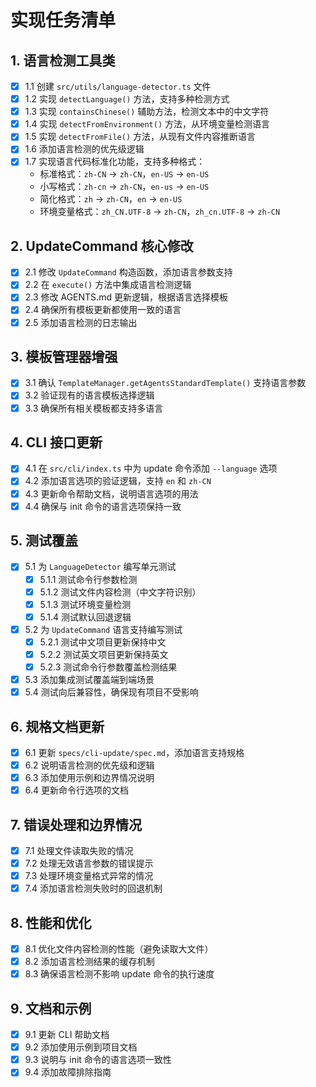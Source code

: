 # 实现任务清单

## 1. 语言检测工具类
- [x] 1.1 创建 `src/utils/language-detector.ts` 文件
- [x] 1.2 实现 `detectLanguage()` 方法，支持多种检测方式
- [x] 1.3 实现 `containsChinese()` 辅助方法，检测文本中的中文字符
- [x] 1.4 实现 `detectFromEnvironment()` 方法，从环境变量检测语言
- [x] 1.5 实现 `detectFromFile()` 方法，从现有文件内容推断语言
- [x] 1.6 添加语言检测的优先级逻辑
- [x] 1.7 实现语言代码标准化功能，支持多种格式：
  - 标准格式：`zh-CN` → `zh-CN`，`en-US` → `en-US`
  - 小写格式：`zh-cn` → `zh-CN`，`en-us` → `en-US`
  - 简化格式：`zh` → `zh-CN`，`en` → `en-US`
  - 环境变量格式：`zh_CN.UTF-8` → `zh-CN`，`zh_cn.UTF-8` → `zh-CN`

## 2. UpdateCommand 核心修改
- [x] 2.1 修改 `UpdateCommand` 构造函数，添加语言参数支持
- [x] 2.2 在 `execute()` 方法中集成语言检测逻辑
- [x] 2.3 修改 AGENTS.md 更新逻辑，根据语言选择模板
- [x] 2.4 确保所有模板更新都使用一致的语言
- [x] 2.5 添加语言检测的日志输出

## 3. 模板管理器增强
- [x] 3.1 确认 `TemplateManager.getAgentsStandardTemplate()` 支持语言参数
- [x] 3.2 验证现有的语言模板选择逻辑
- [x] 3.3 确保所有相关模板都支持多语言

## 4. CLI 接口更新
- [x] 4.1 在 `src/cli/index.ts` 中为 update 命令添加 `--language` 选项
- [x] 4.2 添加语言选项的验证逻辑，支持 `en` 和 `zh-CN`
- [x] 4.3 更新命令帮助文档，说明语言选项的用法
- [x] 4.4 确保与 init 命令的语言选项保持一致

## 5. 测试覆盖
- [x] 5.1 为 `LanguageDetector` 编写单元测试
  - [x] 5.1.1 测试命令行参数检测
  - [x] 5.1.2 测试文件内容检测（中文字符识别）
  - [x] 5.1.3 测试环境变量检测
  - [x] 5.1.4 测试默认回退逻辑
- [x] 5.2 为 `UpdateCommand` 语言支持编写测试
  - [x] 5.2.1 测试中文项目更新保持中文
  - [x] 5.2.2 测试英文项目更新保持英文
  - [x] 5.2.3 测试命令行参数覆盖检测结果
- [x] 5.3 添加集成测试覆盖端到端场景
- [x] 5.4 测试向后兼容性，确保现有项目不受影响

## 6. 规格文档更新
- [x] 6.1 更新 `specs/cli-update/spec.md`，添加语言支持规格
- [x] 6.2 说明语言检测的优先级和逻辑
- [x] 6.3 添加使用示例和边界情况说明
- [x] 6.4 更新命令行选项的文档

## 7. 错误处理和边界情况
- [x] 7.1 处理文件读取失败的情况
- [x] 7.2 处理无效语言参数的错误提示
- [x] 7.3 处理环境变量格式异常的情况
- [x] 7.4 添加语言检测失败时的回退机制

## 8. 性能和优化
- [x] 8.1 优化文件内容检测的性能（避免读取大文件）
- [x] 8.2 添加语言检测结果的缓存机制
- [x] 8.3 确保语言检测不影响 update 命令的执行速度

## 9. 文档和示例
- [x] 9.1 更新 CLI 帮助文档
- [x] 9.2 添加使用示例到项目文档
- [x] 9.3 说明与 init 命令的语言选项一致性
- [x] 9.4 添加故障排除指南